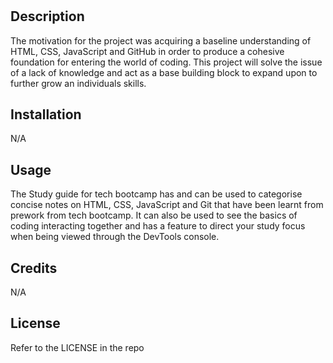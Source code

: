# <Study Guide for Tech Bootcamp>

## Description

The motivation for the project was acquiring a baseline understanding of HTML, CSS, JavaScript and GitHub in order to produce a cohesive foundation for entering the world of coding. This project will solve the issue of a lack of knowledge and act as a base building block to expand upon to further grow an individuals skills.

## Installation

N/A

## Usage

The Study guide for tech bootcamp has and can be used to categorise concise notes on HTML, CSS, JavaScript and Git that have been learnt from prework from tech bootcamp.
It can also be used to see the basics of coding interacting together and has a feature to direct your study focus when being viewed through the DevTools console.


## Credits

N/A

## License

Refer to the LICENSE in the repo
